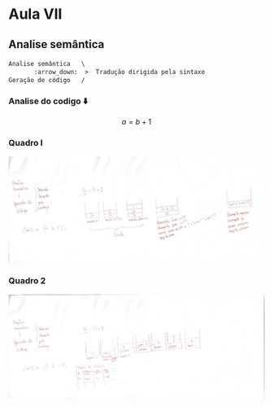 # Aula VII
## Analise semântica
```
Analise semântica   \
       :arrow_down:  >  Tradução dirigida pela sintaxe
Geração de código   /
```

### Analise do codigo :arrow_down:
$$
a = b + 1
$$

### Quadro I
![Quadro I](aula-viii-001.jpg)
### Quadro 2
![Quadro II](aula-viii-002.jpg)